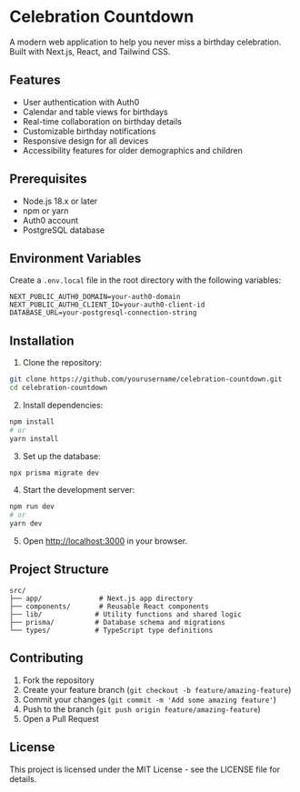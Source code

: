 # Celebration Countdown

A modern web application to help you never miss a birthday celebration. Built with Next.js, React, and Tailwind CSS.

## Features

- User authentication with Auth0
- Calendar and table views for birthdays
- Real-time collaboration on birthday details
- Customizable birthday notifications
- Responsive design for all devices
- Accessibility features for older demographics and children

## Prerequisites

- Node.js 18.x or later
- npm or yarn
- Auth0 account
- PostgreSQL database

## Environment Variables

Create a `.env.local` file in the root directory with the following variables:

```env
NEXT_PUBLIC_AUTH0_DOMAIN=your-auth0-domain
NEXT_PUBLIC_AUTH0_CLIENT_ID=your-auth0-client-id
DATABASE_URL=your-postgresql-connection-string
```

## Installation

1. Clone the repository:
```bash
git clone https://github.com/yourusername/celebration-countdown.git
cd celebration-countdown
```

2. Install dependencies:
```bash
npm install
# or
yarn install
```

3. Set up the database:
```bash
npx prisma migrate dev
```

4. Start the development server:
```bash
npm run dev
# or
yarn dev
```

5. Open [http://localhost:3000](http://localhost:3000) in your browser.

## Project Structure

```
src/
├── app/              # Next.js app directory
├── components/       # Reusable React components
├── lib/             # Utility functions and shared logic
├── prisma/          # Database schema and migrations
└── types/           # TypeScript type definitions
```

## Contributing

1. Fork the repository
2. Create your feature branch (`git checkout -b feature/amazing-feature`)
3. Commit your changes (`git commit -m 'Add some amazing feature'`)
4. Push to the branch (`git push origin feature/amazing-feature`)
5. Open a Pull Request

## License

This project is licensed under the MIT License - see the LICENSE file for details. 